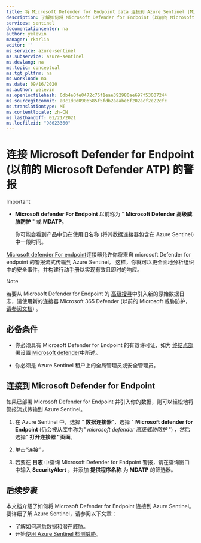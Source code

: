 ```yaml
---
title: 将 Microsoft Defender for Endpoint data 连接到 Azure Sentinel |Microsoft Docs
description: 了解如何将 Microsoft Defender for Endpoint (以前的 Microsoft Defender ATP) 数据连接到 Azure Sentinel。
services: sentinel
documentationcenter: na
author: yelevin
manager: rkarlin
editor: ''
ms.service: azure-sentinel
ms.subservice: azure-sentinel
ms.devlang: na
ms.topic: conceptual
ms.tgt_pltfrm: na
ms.workload: na
ms.date: 09/16/2020
ms.author: yelevin
ms.openlocfilehash: 0db4e0fe0472c75f1eae392980ae697f53007244
ms.sourcegitcommit: a0c1d0d0906585f5fdb2aaabe6f202acf2e22cfc
ms.translationtype: MT
ms.contentlocale: zh-CN
ms.lasthandoff: 01/21/2021
ms.locfileid: "98623360"
---
```

# <a name="connect-alerts-from-microsoft-defender-for-endpoint-formerly-microsoft-defender-atp"></a>连接 Microsoft Defender for Endpoint (以前的 Microsoft Defender ATP) 的警报

> [!IMPORTANT]
>
> - **Microsoft defender For Endpoint** 以前称为 " **Microsoft Defender 高级威胁防护** " 或 **MDATP**。
>
>     你可能会看到产品中仍在使用旧名称 (将其数据连接器包含在 Azure Sentinel) 中一段时间。

[Microsoft defender For endpoint](/windows/security/threat-protection/microsoft-defender-atp/microsoft-defender-advanced-threat-protection)连接器允许你将来自 microsoft Defender for endpoint 的警报流式传输到 Azure Sentinel。 这样，你就可以更全面地分析组织中的安全事件，并构建行动手册以实现有效且即时的响应。

> [!NOTE]
>
> 若要从 Microsoft Defender for Endpoint 的 [高级搜寻](/windows/security/threat-protection/microsoft-defender-atp/advanced-hunting-overview)中引入新的原始数据日志，请使用新的连接器 Microsoft 365 Defender (以前的 Microsoft 威胁防护， [请参阅文档](./connect-microsoft-365-defender.md)) 。

## <a name="prerequisites"></a>必备条件

- 你必须具有 Microsoft Defender for Endpoint 的有效许可证，如为 [终结点部署设置 Microsoft defender](/windows/security/threat-protection/microsoft-defender-atp/licensing)中所述。 

- 你必须是 Azure Sentinel 租户上的全局管理员或安全管理员。

## <a name="connect-to-microsoft-defender-for-endpoint"></a>连接到 Microsoft Defender for Endpoint

如果已部署 Microsoft Defender for Endpoint 并引入你的数据，则可以轻松地将警报流式传输到 Azure Sentinel。

1. 在 Azure Sentinel 中，选择 " **数据连接器**"，选择 " **Microsoft defender for Endpoint** (仍会被从库中称为" *microsoft defender 高级威胁防护* ") ，然后选择" **打开连接器 "页面**。

1. 单击“连接”  。 

1. 若要在 **日志** 中查询 Microsoft Defender for Endpoint 警报，请在查询窗口中输入 **SecurityAlert** ，并添加 **提供程序名称** 为 **MDATP** 的筛选器。

## <a name="next-steps"></a>后续步骤
本文档介绍了如何将 Microsoft Defender for Endpoint 连接到 Azure Sentinel。 要详细了解 Azure Sentinel，请参阅以下文章：
- 了解如何[洞悉数据和潜在威胁](quickstart-get-visibility.md)。
- 开始[使用 Azure Sentinel 检测威胁](./tutorial-detect-threats-built-in.md)。